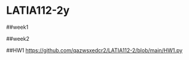 # LATIA112-2y

##week1  

##week2

##HW1
https://github.com/qazwsxedcr2/LATIA112-2/blob/main/HW1.py


